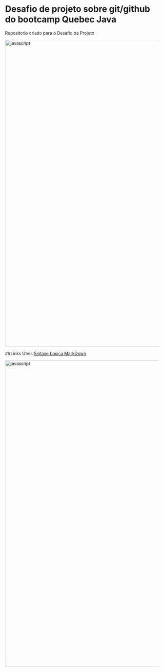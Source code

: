 # Desafio de projeto sobre git/github do bootcamp Quebec Java
Repositorio criado para o Desafio de Projeto


<img align="center" src="https://user-images.githubusercontent.com/73097560/115834477-dbab4500-a447-11eb-908a-139a6edaec5c.gif" alt="javascript" width="1000"/>

##Links Úteis
[Sintaxe basica MarkDown](https://www.markdownguide.org/basic-sintax/)

<img align="center" src="https://user-images.githubusercontent.com/73097560/115834477-dbab4500-a447-11eb-908a-139a6edaec5c.gif" alt="javascript" width="1000"/>

